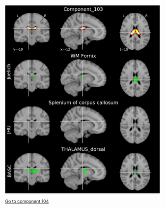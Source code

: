 ![103](preliminary/103.jpg "Component 103")

[Go to component 104](https://parietal-inria.github.io/MODL_atlas/256/104 "Component 104")
